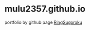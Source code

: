 # mulu2357.github.io
portfolio by github page
[RingSugoroku](https://mulu2357.github.io/RingSugoroku/)
